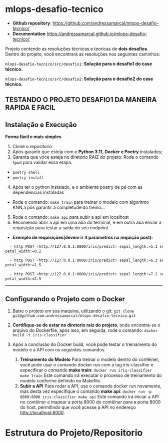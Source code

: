 # mlops-desafio-tecnico

- **Github repository**: <https://github.com/andressamarcal/mlops-desafio-tecnico/>
- **Documentation** <https://andressamarcal.github.io/mlops-desafio-tecnico/>

Projeto contendo as resoluções técnicas e teoricas de **dois desafios**.
Dentro do projeto, você encontrará as resoluções nos seguintes caminhos:

`mlops-desafio-tecnico/src/desafio1`: **Solução para o desafio1 do case técnico.**

`mlops-desafio-tecnico/src/desafio2`: **Solução para o desafio2 do case técnico.**

## TESTANDO O PROJETO DESAFIO1 DA MANEIRA RAPIDA E FACIL

## Instalação e Execução

**Forma fácil e mais simples**

1. Clone o repositorio
2. Após garantir que esteja com o **Python 3.11, Docker e Poetry** instalados;
3. Garanta que voce esteja no diretorio RAIZ do projeto: Rode o comando `$pwd` para validar essa etapa.

- `poetry shell`
- `poetry install`

4. Após ter o python instalado, e o ambiente poetry de pé com as dependencias instaladas

- Rode o comando: `make train` para treinar o modelo com algoritmo KNN,a pós garantir a completude do
  treino...

5. Rode o comando: `make api` para subir a api em localhost
6. Recomendo abrir a api em uma aba do terminal, e em outra aba enviar a requisição para testar a saída
   do seu endpoint

- **Exemplo de requisições(devem ir 4 parametros na requição post):**

```bash
  - http POST <http://127.0.0.1:8000/iris/predict> sepal_length:=5.1 sepal_width:=3.5 petal_length:=1.4
petal_width:=0.2

  - http POST <http://127.0.0.1:8000/iris/predict> sepal_length:=6.3 sepal_width:=2.8 petal_length:=5.1
petal_width:=1.5

  - http POST <http://127.0.0.1:8000/iris/predict> sepal_length:=7.2 sepal_width:=3.6 petal_length:=6.1
petal_width:=2.5
```

---

## Configurando o Projeto com o Docker

1. Baixe o projeto em sua maquina, utilizando o git:
   `git clone git@github.com:andressamarcal/mlops-desafio-tecnico.git`

2. **Certifique-se de estar no diretorio raiz do projeto**, onde encontra-se o arquivo do Dockerfile, após isso, em seguida, rode o comando:
   `docker build -t iris-classifier .`

3. Após a conclusão do Docker build, você pode testar o treinamento do modelo e a API com os seguintes comandos.
   1. **Treinamento do Modelo**
      Para treinar o modelo dentro do contêiner, você pode usar o comando docker run com a tag iris-classifier e especificar o comando
      **make train**:
      `docker run iris-classifier make train`
      Este comando irá executar o processo de treinamento do modelo conforme definido no Makefile.
   1. **Subir a API**
      Para rodar a API, use o comando docker run novamente, mas desta vez especifique o comando **make api**:
      `docker run -p 8000:8000 iris-classifier make api`
      Este comando irá iniciar a API no contêiner e mapear a porta 8000 do contêiner para a porta 8000 do host, permitindo que você acesse a API no endereço <http://localhost:8000>.

# Estrutura do Projeto/Repositorio

```

```
